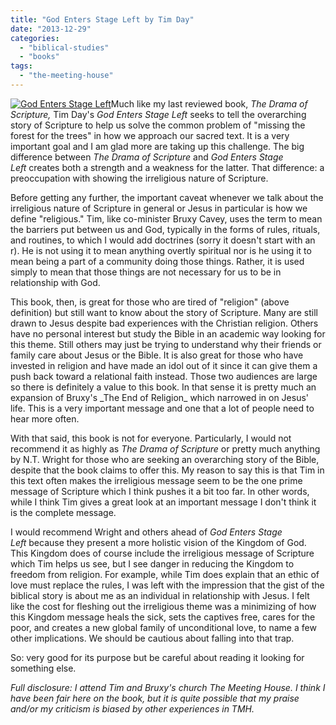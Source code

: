 ```yaml
---
title: "God Enters Stage Left by Tim Day"
date: "2013-12-29"
categories: 
  - "biblical-studies"
  - "books"
tags: 
  - "the-meeting-house"
---
```


[![God Enters Stage Left](images/God_Enters_Cover_Blog_187x300.jpg)](http://www.anabaptistredux.com/wp-content/uploads/2013/12/God_Enters_Cover_Blog_187x300.jpg)Much like my last reviewed book, _The Drama of Scripture,_ Tim Day's _God Enters Stage Left_ seeks to tell the overarching story of Scripture to help us solve the common problem of "missing the forest for the trees" in how we approach our sacred text. It is a very important goal and I am glad more are taking up this challenge. The big difference between _The Drama of Scripture_ and _God Enters Stage Left_ creates both a strength and a weakness for the latter. That difference: a preoccupation with showing the irreligious nature of Scripture.

Before getting any further, the important caveat whenever we talk about the irreligious nature of Scripture in general or Jesus in particular is how we define "religious." Tim, like co-minister Bruxy Cavey, uses the term to mean the barriers put between us and God, typically in the forms of rules, rituals, and routines, to which I would add doctrines (sorry it doesn't start with an r). He is not using it to mean anything overtly spiritual nor is he using it to mean being a part of a community doing those things. Rather, it is used simply to mean that those things are not necessary for us to be in relationship with God.

<!--more-->This book, then, is great for those who are tired of "religion" (above definition) but still want to know about the story of Scripture. Many are still drawn to Jesus despite bad experiences with the Christian religion. Others have no personal interest but study the Bible in an academic way looking for this theme. Still others may just be trying to understand why their friends or family care about Jesus or the Bible. It is also great for those who have invested in religion and have made an idol out of it since it can give them a push back toward a relational faith instead. Those two audiences are large so there is definitely a value to this book. In that sense it is pretty much an expansion of Bruxy's _The End of Religion_ which narrowed in on Jesus' life. This is a very important message and one that a lot of people need to hear more often.

With that said, this book is not for everyone. Particularly, I would not recommend it as highly as _The Drama of Scripture_ or pretty much anything by N.T. Wright for those who are seeking an overarching story of the Bible, despite that the book claims to offer this. My reason to say this is that Tim in this text often makes the irreligious message seem to be the one prime message of Scripture which I think pushes it a bit too far. In other words, while I think Tim gives a great look at an important message I don't think it is the complete message.

I would recommend Wright and others ahead of _God Enters Stage Left_ because they present a more holistic vision of the Kingdom of God. This Kingdom does of course include the irreligious message of Scripture which Tim helps us see, but I see danger in reducing the Kingdom to freedom from religion. For example, while Tim does explain that an ethic of love must replace the rules, I was left with the impression that the gist of the biblical story is about me as an individual in relationship with Jesus. I felt like the cost for fleshing out the irreligious theme was a minimizing of how this Kingdom message heals the sick, sets the captives free, cares for the poor, and creates a new global family of unconditional love, to name a few other implications. We should be cautious about falling into that trap.

So: very good for its purpose but be careful about reading it looking for something else.

_Full disclosure: I attend Tim and Bruxy's church The Meeting House. I think I have been fair here on the book, but it is quite possible that my praise and/or my criticism is biased by other experiences in TMH._
